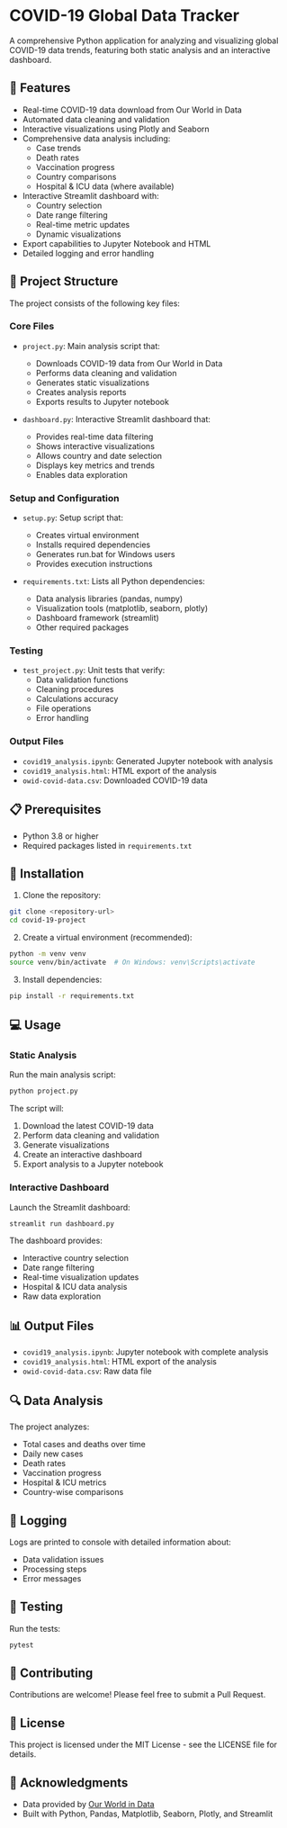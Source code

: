 # COVID-19 Global Data Tracker

A comprehensive Python application for analyzing and visualizing global COVID-19 data trends, featuring both static analysis and an interactive dashboard.

## 🎯 Features

- Real-time COVID-19 data download from Our World in Data
- Automated data cleaning and validation
- Interactive visualizations using Plotly and Seaborn
- Comprehensive data analysis including:
  - Case trends
  - Death rates
  - Vaccination progress
  - Country comparisons
  - Hospital & ICU data (where available)
- Interactive Streamlit dashboard with:
  - Country selection
  - Date range filtering
  - Real-time metric updates
  - Dynamic visualizations
- Export capabilities to Jupyter Notebook and HTML
- Detailed logging and error handling

## 📁 Project Structure

The project consists of the following key files:

### Core Files
- `project.py`: Main analysis script that:
  - Downloads COVID-19 data from Our World in Data
  - Performs data cleaning and validation
  - Generates static visualizations
  - Creates analysis reports
  - Exports results to Jupyter notebook

- `dashboard.py`: Interactive Streamlit dashboard that:
  - Provides real-time data filtering
  - Shows interactive visualizations
  - Allows country and date selection
  - Displays key metrics and trends
  - Enables data exploration

### Setup and Configuration
- `setup.py`: Setup script that:
  - Creates virtual environment
  - Installs required dependencies
  - Generates run.bat for Windows users
  - Provides execution instructions

- `requirements.txt`: Lists all Python dependencies:
  - Data analysis libraries (pandas, numpy)
  - Visualization tools (matplotlib, seaborn, plotly)
  - Dashboard framework (streamlit)
  - Other required packages

### Testing
- `test_project.py`: Unit tests that verify:
  - Data validation functions
  - Cleaning procedures
  - Calculations accuracy
  - File operations
  - Error handling

### Output Files
- `covid19_analysis.ipynb`: Generated Jupyter notebook with analysis
- `covid19_analysis.html`: HTML export of the analysis
- `owid-covid-data.csv`: Downloaded COVID-19 data

## 📋 Prerequisites

- Python 3.8 or higher
- Required packages listed in `requirements.txt`

## 🚀 Installation

1. Clone the repository:
```bash
git clone <repository-url>
cd covid-19-project
```

2. Create a virtual environment (recommended):
```bash
python -m venv venv
source venv/bin/activate  # On Windows: venv\Scripts\activate
```

3. Install dependencies:
```bash
pip install -r requirements.txt
```

## 💻 Usage

### Static Analysis
Run the main analysis script:
```bash
python project.py
```

The script will:
1. Download the latest COVID-19 data
2. Perform data cleaning and validation
3. Generate visualizations
4. Create an interactive dashboard
5. Export analysis to a Jupyter notebook

### Interactive Dashboard
Launch the Streamlit dashboard:
```bash
streamlit run dashboard.py
```

The dashboard provides:
- Interactive country selection
- Date range filtering
- Real-time visualization updates
- Hospital & ICU data analysis
- Raw data exploration

## 📊 Output Files

- `covid19_analysis.ipynb`: Jupyter notebook with complete analysis
- `covid19_analysis.html`: HTML export of the analysis
- `owid-covid-data.csv`: Raw data file

## 🔍 Data Analysis

The project analyzes:
- Total cases and deaths over time
- Daily new cases
- Death rates
- Vaccination progress
- Hospital & ICU metrics
- Country-wise comparisons

## 📝 Logging

Logs are printed to console with detailed information about:
- Data validation issues
- Processing steps
- Error messages

## 🧪 Testing

Run the tests:
```bash
pytest
```

## 🤝 Contributing

Contributions are welcome! Please feel free to submit a Pull Request.

## 📄 License

This project is licensed under the MIT License - see the LICENSE file for details.

## 🙏 Acknowledgments

- Data provided by [Our World in Data](https://ourworldindata.org/coronavirus)
- Built with Python, Pandas, Matplotlib, Seaborn, Plotly, and Streamlit 